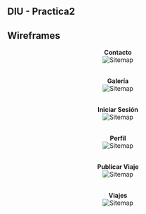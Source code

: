 ## DIU - Practica2

## Wireframes
<div align="center">

**Contacto**  
![Sitemap](P2/Boceto/contacto.html.png)  
<br>

**Galería**  
![Sitemap](P2/Boceto/galería.html.png)  
<br>

**Iniciar Sesión**  
![Sitemap](P2/Boceto/iniciarSesion.html.png)  
<br>

**Perfil**  
![Sitemap](P2/Boceto/perfil.html.png)  
<br>

**Publicar Viaje**  
![Sitemap](P2/Boceto/publicar_viaje.html.png)  
<br>

**Viajes**  
![Sitemap](P2/Boceto/viajes.html.png)

</div>